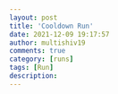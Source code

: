 ```yaml
---
layout: post
title: 'Cooldown Run'
date: 2021-12-09 19:17:57
author: multishiv19
comments: true
category: [runs]
tags: [Run]
description: 
---
```


<div width='100%' class='strava-embed-placeholder' data-embed-type='activity' data-embed-id='6361420421'></div>
<script src='https://strava-embeds.com/embed.js'></script>
